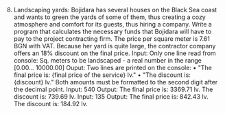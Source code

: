 8. Landscaping yards:
Bojidara has several houses on the Black Sea coast and wants to green the yards of some of them, thus creating a cozy atmosphere and comfort for its guests, thus hiring a company.
Write a program that calculates the necessary funds that Bojidara will have to pay to the project contracting firm. The price per square meter is 7.61 BGN with VAT. Because her yard is quite large, the contractor company offers an 18% discount on the final price.
Input:
Only one line read from console:
Sq. meters to be landscaped - a real number in the range [0.00… 10000.00]
Ouput:
Two lines are printed on the console:
• "The final price is: {final price of the service} lv."
• "The discount is: {discount} lv."
Both amounts must be formatted to the second digit after the decimal point.
Input:
540
Output:
The final price is: 3369.71 lv.
The discount is: 739.69 lv.
Input:
135
Output:
The final price is: 842.43 lv.
The discount is: 184.92 lv.
